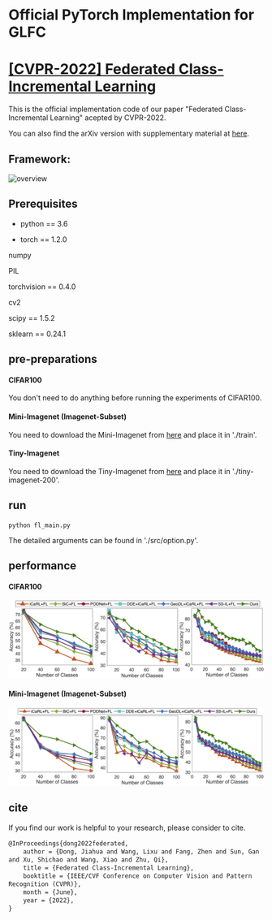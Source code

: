# Official PyTorch Implementation for GLFC

# [[CVPR-2022] Federated Class-Incremental Learning](https://arxiv.org/abs/2203.11473)

This is the official implementation code of our paper "Federated Class-Incremental Learning" acepted by CVPR-2022. 

You can also find the arXiv version with supplementary material at [here](https://arxiv.org/abs/2203.11473).


## Framework:

![overview](./fig/overview.png)


## Prerequisites

* python == 3.6

* torch == 1.2.0

numpy

PIL

torchvision == 0.4.0

cv2

scipy == 1.5.2

sklearn == 0.24.1


## pre-preparations

#### CIFAR100

You don't need to do anything before running the experiments of CIFAR100.

#### Mini-Imagenet (Imagenet-Subset)

You need to download the Mini-Imagenet from [here](https://github.com/yaoyao-liu/mini-imagenet-tools) and place it in './train'.

#### Tiny-Imagenet

You need to download the Tiny-Imagenet from [here](https://github.com/seshuad/IMagenet) and place it in './tiny-imagenet-200'.


## run

```shell
python fl_main.py
```

The detailed arguments can be found in './src/option.py'.

## performance

#### CIFAR100

![cifar](./fig/cifar_result.png)

#### Mini-Imagenet (Imagenet-Subset)

![imagenet-subset](./fig/imagenet_subset_result.png)


## cite

If you find our work is helpful to your research, please consider to cite.

```
@InProceedings{dong2022federated,
    author = {Dong, Jiahua and Wang, Lixu and Fang, Zhen and Sun, Gan and Xu, Shichao and Wang, Xiao and Zhu, Qi},
    title = {Federated Class-Incremental Learning},
    booktitle = {IEEE/CVF Conference on Computer Vision and Pattern Recognition (CVPR)},
    month = {June},
    year = {2022},
}
```




